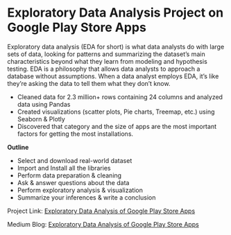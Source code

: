 # Exploratory Data Analysis Project on Google Play Store Apps
Exploratory data analysis (EDA for short) is what data analysts do with large sets of data, looking for patterns and summarizing the dataset’s main characteristics beyond what they learn from modeling and hypothesis testing. EDA is a philosophy that allows data analysts to approach a database without assumptions. When a data analyst employs EDA, it’s like they’re asking the data to tell them what they don’t know.

- Cleaned data for 2.3 million+ rows containing 24 columns and analyzed data using Pandas
- Created visualizations (scatter plots, Pie charts, Treemap, etc.) using Seaborn & Plotly
- Discovered that category and the size of apps are the most important factors for getting the most installations.

**Outline**
- Select and download real-world dataset
- Import and Install all the libraries
- Perform data preparation & cleaning
- Ask & answer questions about the data
- Perform exploratory analysis & visualization
- Summarize your inferences & write a conclusion

Project Link: [Exploratory Data Analysis of Google Play Store Apps](https://jovian.com/saurav9048/eda-project-google-play-store-apps)

Medium Blog: [Exploratory Data Analysis of Google Play Store Apps](https://medium.com/@saurav9048/exploratory-data-analysis-of-google-play-store-apps-3070067991fb)
